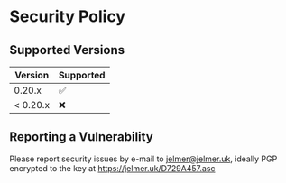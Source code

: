 # Security Policy

## Supported Versions

| Version  | Supported          |
| -------- | ------------------ |
| 0.20.x   | :white_check_mark: |
| < 0.20.x | :x:                |

## Reporting a Vulnerability

Please report security issues by e-mail to jelmer@jelmer.uk, ideally PGP
encrypted to the key at <https://jelmer.uk/D729A457.asc>
